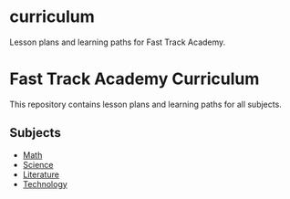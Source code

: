 # curriculum
Lesson plans and learning paths for Fast Track Academy.
# Fast Track Academy Curriculum

This repository contains lesson plans and learning paths for all subjects.

## Subjects

- [Math](math.md)
- [Science](science.md)
- [Literature](literature.md)
- [Technology](technology.md)
